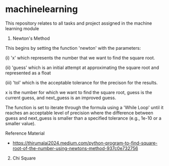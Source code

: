 # machinelearning
This repository relates to all tasks and project assigned in the machine learning module

1. Newton's Method

This begins by setting the function 'newton' with the parameters:

  (i) 'x' which represents the number that we want to find the square root.
  
  (ii) 'guess' which is an initial attempt at approximating the square root and represented as a float

  (iii) 'tol' which is the acceptable tolerance for the precison for the results.


x is the number for which we want to find the square root, guess is the current guess, and next_guess is an improved guess.

The function is set to iterate through the formula using a 'While Loop' until it reaches an acceptable level of precision where the difference between guess and next_guess is smaller than a specified tolerance (e.g., 1e-10 or a smaller value).




Reference Material
*  https://thirumalai2024.medium.com/python-program-to-find-square-root-of-the-number-using-newtons-method-937c0e732756



2. Chi Square




